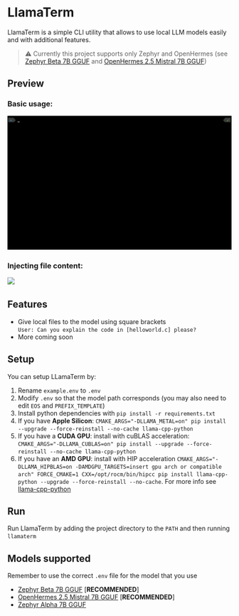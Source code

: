 # LlamaTerm
LlamaTerm is a simple CLI utility that allows to use local LLM models easily and with additional features.
> :warning: Currently this project supports only Zephyr and OpenHermes (see [Zephyr Beta 7B GGUF](https://huggingface.co/TheBloke/zephyr-7B-beta-GGUF/tree/main) and [OpenHermes 2.5 Mistral 7B GGUF](https://huggingface.co/TheBloke/OpenHermes-2.5-Mistral-7B-GGUF/tree/main))

## Preview
### Basic usage:
<img src="https://raw.githubusercontent.com/Belluxx/LlamaTerm/main/static/example1.gif" height="300" />

### Injecting file content:
<img src="https://raw.githubusercontent.com/Belluxx/LlamaTerm/main/static/example2.gif" height="300" />

## Features
- Give local files to the model using square brackets\
`User: Can you explain the code in [helloworld.c] please?`
- More coming soon

## Setup
You can setup LLamaTerm by:
1) Rename `example.env` to `.env`
2) Modify `.env` so that the model path corresponds (you may also need to edit `EOS` and `PREFIX_TEMPLATE`)
3) Install python dependencies with `pip install -r requirements.txt`
4) If you have **Apple Silicon**: `CMAKE_ARGS="-DLLAMA_METAL=on" pip install --upgrade --force-reinstall --no-cache llama-cpp-python`
5) If you have a **CUDA GPU**: install with cuBLAS acceleration: `CMAKE_ARGS="-DLLAMA_CUBLAS=on" pip install --upgrade --force-reinstall --no-cache llama-cpp-python`
6) If you have an **AMD GPU**: install with HIP acceleration `CMAKE_ARGS="-DLLAMA_HIPBLAS=on -DAMDGPU_TARGETS=insert gpu arch or compatible arch" FORCE_CMAKE=1 CXX=/opt/rocm/bin/hipcc pip install llama-cpp-python --upgrade --force-reinstall --no-cache`. For more info see [llama-cpp-python](https://github.com/abetlen/llama-cpp-python)

## Run
Run LlamaTerm by adding the project directory to the `PATH` and then running `llamaterm`

## Models supported
Remember to use the correct `.env` file for the model that you use
* [Zephyr Beta 7B GGUF](https://huggingface.co/TheBloke/zephyr-7B-beta-GGUF/tree/main) [**RECOMMENDED**]
* [OpenHermes 2.5 Mistral 7B GGUF](https://huggingface.co/TheBloke/OpenHermes-2.5-Mistral-7B-GGUF/tree/main) [**RECOMMENDED**]
* [Zephyr Alpha 7B GGUF](https://huggingface.co/TheBloke/zephyr-7B-alpha-GGUF/tree/main)